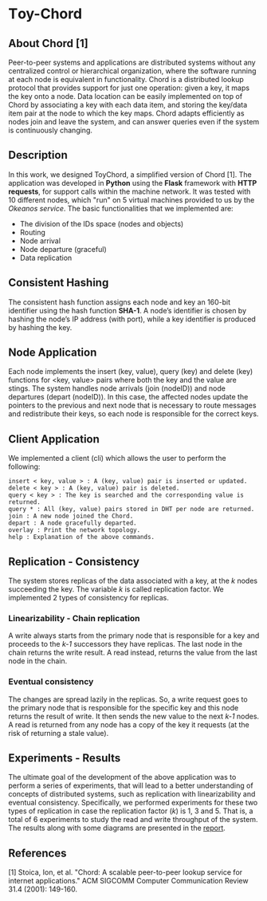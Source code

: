 # Τoy-Chord
## About Chord [1]
Peer-to-peer systems and applications are distributed systems without any centralized control or hierarchical organization, where the software running at each
node is equivalent in functionality. Chord is a distributed lookup protocol that provides support for just one operation: given a key, it maps the
key onto a node. Data location can be easily implemented on top of Chord by associating a key with each data item, and storing the key/data item pair at the node to which the key maps. Chord adapts efficiently as nodes join and leave the system, and can answer queries even if the system is continuously changing.

## Description
In this work, we designed ToyChord, a simplified version of Chord [1]. The application was developed in **Python** using the **Flask** framework with **HTTP requests**, for support calls within the machine network. Ιt was tested with 10 different nodes, which "run" on 5 virtual machines provided to us by the *Okeanos service*. The basic functionalities that we implemented are:
* The division of the IDs space (nodes and objects)
* Routing
* Node arrival
* Node departure (graceful)
* Data replication

## Consistent Hashing
The consistent hash function assigns each node and key an 160-bit identifier using the hash function **SHA-1**. A node’s identifier is chosen by hashing the node’s IP address (with port), while a key identifier is produced by hashing the key.

## Node Application
Each node implements the insert (key, value), query (key) and delete (key) functions for <key, value> pairs where both the key and the value are stings. The system handles node arrivals (join (nodeID)) and node departures (depart (nodeID)). In this case, the affected nodes update the pointers to the previous and next node that is necessary to route messages and redistribute their keys, so each node is responsible for the correct keys.

## Client Application
We implemented a client (cli) which allows the user to perform the following:
```
insert < key, value > : A (key, value) pair is inserted or updated.
delete < key > : A (key, value) pair is deleted.
query < key > : The key is searched and the corresponding value is returned.
query * : All (key, value) pairs stored in DHT per node are returned.
join : A new node joined the Chord.
depart : A node gracefully departed.
overlay : Print the network topology.
help : Explanation of the above commands.
```
## Replication - Consistency
The system stores replicas of the data associated with a key, at the *k* nodes succeeding the key. The variable *k* is called replication factor. We implemented 2 types of consistency for replicas.

### Linearizability - Chain replication
A write always starts from the primary node that is responsible for a key and proceeds to the *k-1* successors they have replicas. The last node in the chain returns the write result. A read instead, returns the value from the last node in the chain.

### Eventual consistency
The changes are spread lazily in the replicas. So, a write request goes to the primary node that is responsible for the specific key and this node returns the result of write. It then sends the new value to the next *k-1* nodes. A read is returned from any node has a copy of the key it requests (at the risk of returning a stale value).

## Εxperiments - Results
The ultimate goal of the development of the above application was to perform a series of experiments, that will lead to a better understanding of concepts of distributed systems, such as replication with linearizability and eventual consistency. Specifically, we performed experiments for these two types of replication in case the replication factor (*k*) is 1, 3 and 5. That is, a total of 6 experiments to study the read and write throughput of the system. The results along with some diagrams are presented in the [report](https://github.com/chrisbetze/toy-chord/blob/ddb0a1cd14969f14a63a46af702b445e87bfaf5e/report.pdf).

## References
[1] Stoica, Ion, et al. "Chord: A scalable peer-to-peer lookup service for internet applications." ACM
SIGCOMM Computer Communication Review 31.4 (2001): 149-160.
